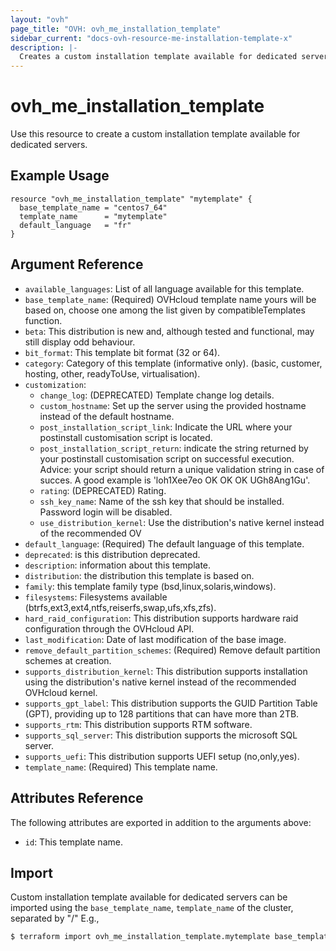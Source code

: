 ```yaml
---
layout: "ovh"
page_title: "OVH: ovh_me_installation_template"
sidebar_current: "docs-ovh-resource-me-installation-template-x"
description: |-
  Creates a custom installation template available for dedicated servers.
---
```


# ovh_me_installation_template

Use this resource to create a custom installation template available for dedicated servers.

## Example Usage

```hcl
resource "ovh_me_installation_template" "mytemplate" {
  base_template_name = "centos7_64"
  template_name      = "mytemplate"
  default_language   = "fr"
}
```

## Argument Reference

* `available_languages`: List of all language available for this template.
* `base_template_name`: (Required) OVHcloud template name yours will be based on, choose one among the list given by compatibleTemplates function.
* `beta`: This distribution is new and, although tested and functional, may still display odd behaviour.
* `bit_format`: This template bit format (32 or 64).
* `category`: Category of this template (informative only). (basic, customer, hosting, other, readyToUse, virtualisation).
* `customization`:
  * `change_log`: (DEPRECATED) Template change log details. 
  * `custom_hostname`: Set up the server using the provided hostname instead of the default hostname.
  * `post_installation_script_link`: Indicate the URL where your postinstall customisation script is located.
  * `post_installation_script_return`: indicate the string returned by your postinstall customisation script on successful execution. Advice: your script should return a unique validation string in case of succes. A good example is 'loh1Xee7eo OK OK OK UGh8Ang1Gu'.
  * `rating`: (DEPRECATED) Rating.
  * `ssh_key_name`: Name of the ssh key that should be installed. Password login will be disabled.
  * `use_distribution_kernel`: Use the distribution's native kernel instead of the recommended OV
* `default_language`: (Required)  The default language of this template.
* `deprecated`: is this distribution deprecated.
* `description`: information about this template.
* `distribution`: the distribution this template is based on.
* `family`: this template family type (bsd,linux,solaris,windows).
* `filesystems`: Filesystems available (btrfs,ext3,ext4,ntfs,reiserfs,swap,ufs,xfs,zfs).
* `hard_raid_configuration`: This distribution supports hardware raid configuration through the OVHcloud API.
* `last_modification`: Date of last modification of the base image.
* `remove_default_partition_schemes`: (Required) Remove default partition schemes at creation.
* `supports_distribution_kernel`: This distribution supports installation using the distribution's native kernel instead of the recommended OVHcloud kernel.
* `supports_gpt_label`: This distribution supports the GUID Partition Table (GPT), providing up to 128 partitions that can have more than 2TB.
* `supports_rtm`: This distribution supports RTM software.
* `supports_sql_server`: This distribution supports the microsoft SQL server.
* `supports_uefi`: This distribution supports UEFI setup (no,only,yes).
* `template_name`: (Required)  This template name.


## Attributes Reference

The following attributes are exported in addition to the arguments above:

* `id`: This template name.

## Import

Custom installation template available for dedicated servers can be imported using the `base_template_name`, `template_name` of the cluster, separated by "/" E.g.,

```bash
$ terraform import ovh_me_installation_template.mytemplate base_template_name/template_name
```